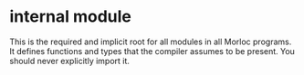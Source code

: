 # internal module

This is the required and implicit root for all modules in all Morloc
programs. It defines functions and types that the compiler assumes to be
present. You should never explicitly import it.
